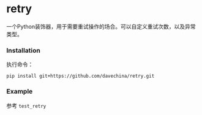 # retry
一个Python装饰器，用于需要重试操作的场合。可以自定义重试次数，以及异常类型。

### Installation

执行命令：

`pip install git+https://github.com/davechina/retry.git`

### Example

参考 `test_retry`

